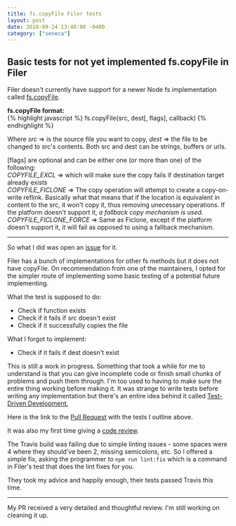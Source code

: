 ```yaml
---
title: fs.copyFile Filer tests
layout: post
date: 2018-09-24 13:48:00 -0400
category: ["seneca"]
---
```


## Basic tests for not yet implemented fs.copyFile in Filer

Filer doesn't currently have support for a newer Node fs implementation called [fs.copyFile](https://nodejs.org/api/fs.html#fs_fs_copyfile_src_dest_flags_callback). 

**fs.copyFile format:**  
{% highlight javascript %}
fs.copyFile(src, dest[, flags], callback)
{% endhighlight %}

Where _src_ => is the source file you want to copy,
_dest_ => the file to be changed to src's contents. Both src and dest can be strings, buffers or urls.

[flags] are optional and can be either one (or more than one) of the following:  
_COPYFILE_EXCL_ => which will make sure the copy fails if destination target already exists  
_COPYFILE_FICLONE_ => The copy operation will attempt to create a copy-on-write reflink. Basically what that means that if the location is equivalent in content to the src, it won't copy it, thus removing unecessary operations. If the platform doesn't support it, _a fallback copy mechanism is used_.  
_COPYFILE_FICLONE_FORCE_ => Same as Ficlone, except if the platform doesn't support it, it will fail as opposed to using a fallback mechanism.  

---

So what I did was open an [issue](https://github.com/filerjs/filer/issues/436) for it. 

Filer has a bunch of implementations for other fs methods but it does not have copyFile. On recommendation from one of the maintainers, I opted for the simpler route of implementing some basic testing of a potential future implementing.  

What the test is supposed to do: 
- Check if function exists
- Check if it fails if src doesn't exist
- Check if it successfully copies the file

What I forgot to implement: 
- Check if it fails if dest doesn't exist

This is still a work in progress. Something that took a while for me to understand is that you can give incomplete code or finish small chunks of problems and push them through. I'm too used to having to make sure the entire thing working before making it. It was strange to write tests before writing any implementation but there's an entire idea behind it called [Test-Driven Development.](https://en.wikipedia.org/wiki/Test-driven_development)

Here is the link to the [Pull Request](https://github.com/filerjs/filer/pull/481) with the tests I outline above.

It was also my first time giving a [code review](https://github.com/filerjs/filer/pull/471). 

The Travis build was failing due to simple linting issues - some spaces were 4 where they should've been 2, missing semicolons, etc. So I offered a simple fix, asking the programmer to `npm run lint:fix` which is a command in Filer's test that does the lint fixes for you. 

They took my advice and happily enough, their tests passed Travis this time. 

---

My PR received a very detailed and thoughtful review. I'm still working on cleaning it up.





